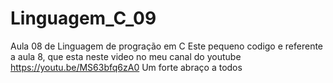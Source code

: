 # Linguagem_C_09
Aula 08 de Linguagem de progração em C Este pequeno codigo e referente a aula 8, que esta neste video no meu canal do youtube https://youtu.be/MS63bfq6zA0  Um forte abraço a todos
